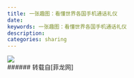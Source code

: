 ```yaml
---
title: 一张趣图：看懂世界各国手机通话礼仪
date: 
keywords: 一张趣图：看懂世界各国手机通话礼仪
description: 
categories: sharing
---
```

<td class="t_f" id="postmessage_37335">


<img aid="15628" data-cf-modified-4131618c63f269bb3e6097c5-="" file="data/attachment/forum/201308/21/204802cyudkn1u4u1k3joj.jpg.thumb.jpg" id="aimg_15628" inpost="1" onclick="" onmouseover="" src="http://www.flw.ph/data/attachment/forum/201308/21/204802cyudkn1u4u1k3joj.jpg" style="cursor:pointer" zoomfile="data/attachment/forum/201308/21/204802cyudkn1u4u1k3joj.jpg"/>


<br/>
</td>
###### 转载自[菲龙网]